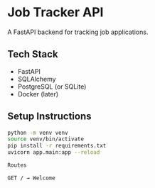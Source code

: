 # Job Tracker API

A FastAPI backend for tracking job applications.

## Tech Stack
- FastAPI
- SQLAlchemy
- PostgreSQL (or SQLite)
- Docker (later)

## Setup Instructions
```bash
python -m venv venv
source venv/bin/activate
pip install -r requirements.txt
uvicorn app.main:app --reload

Routes

GET / → Welcome

